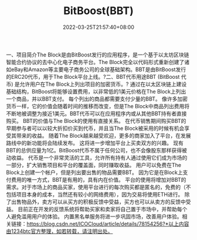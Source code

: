 ﻿---
weight: 
title: "BitBoost(BBT)"
description: "The Block是由BitBoost发行的应用程序，是一个基于以太坊区块链智能合约协议的去中心化电子商务平台"
date: 2022-03-25T21:57:40+08:00
lastmod: 2022-03-25T16:45:40+08:00
draft: false
authors: ["Metabd"]
featuredImage: "bitboostbbt.webp"
link: ""
tags: ["数字代币","BitBoost(BBT)"]
categories: ["navigation"]
navigation: ["数字代币"]
lightgallery: true
toc: true
pinned: false
recommend: false
recommend1: false
---
一、项目简介The Block是由BitBoost发行的应用程序，是一个基于以太坊区块链智能合约协议的去中心化电子商务平台。The Block完全以代码形式重新创建了诸如eBay和Amazon等主要电子商务公司的全球基础架构。BBT是由BitBoost发行的ERC20代币，用于The Block平台上线。?二、BBT代币用途BBT (BitBoost 代币) 是允许用户在The Block上列出项目的加密货币。?
通过在以太区块链上建设基础结构，BitBoost将能够设置费用，以非常低的1美元价格在The Block上列出一个商品，并以BBT支付。 每个列出的商品都需要支付少量的BBT。 像许多加密货币一样，它的价值会随着时间的推移而改变，但是The Block中商品列出费用将不断地被调整为接近1美元。BBT代币可以在应用程序内或从其他BBT持有者直接购买。
BBT的价值与The Block的使用有直接关系。 在代币销售期间购买BBT的早期参与者可以以较大折扣价买到代币，并且当The Block被采用的时候有机会享受其带来的收益。
随着The Block越来越受欢迎，更多的商家加入了平台，在发展路线中的新功能将会陆续发布。 这将进一步增加平台上买卖双方的兴趣。 现有BBT的总供应量为1亿。BitBoost代币不属于任何公司，也不会像股东那样获得被动收益。 代币是一个非常灵活的工具，允许所有持有人通过使用它们成为市场的一部分，扩大销售项目和平台的覆盖面，同时赚取收益。
用户可以免费在The Block上创建一个帐户，但是列出要出售的物品需要BBT。
因为它是在Block上支付费用的唯一方式，BBT是有用的，具有内在价值。 平台的使用将增加对BBT的需求。对于市场上的商品买家，使用平台进行的每次购买都是匿名的，免费的（不包括项目本身的成本，当然还有较小的网络费用），因为交易将使用ETH进行。
除了出售物品外，卖方可以从买方的积极反馈中受益，买方也可以从卖方的反馈中受益。 目前正在开发的反馈系统将帮助买家和卖家将自己置于市场中，并帮助每个人避免滥用用户的体验。 内置黑名单服务将进一步巩固市场，改善用户体验。相关链接：https://blog.csdn.net/ICOCloud/article/details/78154256?*以上内容由1234btc官方整理，如若转载，请注明出处。
